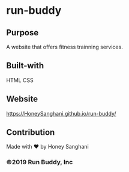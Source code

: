 # run-buddy

## Purpose
A website that offers fitness trainning services.

## Built-with
HTML
CSS

## Website
https://HoneySanghani.github.io/run-buddy/
## Contribution
Made with ❤️ by Honey Sanghani
### ©️2019 Run Buddy, Inc
